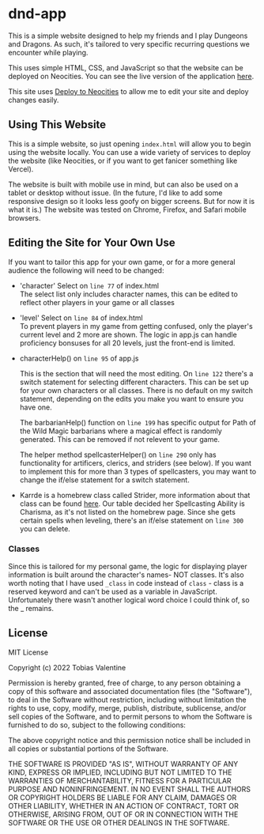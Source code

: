 # dnd-app
This is a simple website designed to help my friends and I play Dungeons and Dragons. As such, it's tailored to very specific recurring questions we encounter while playing.

This uses simple HTML, CSS, and JavaScript so that the 
website can be deployed on Neocities. You can see the live version of the application [here](https://strahd-help.neocities.org/). 

This site uses [Deploy to Neocities](https://github.com/marketplace/actions/deploy-to-neocities) to allow me to edit your site and deploy changes easily.

## Using This Website
This is a simple website, so just opening `index.html` will allow you to begin using the website locally. You can use a wide variety of services to deploy the website (like Neocities, or if you want to get fanicer something like Vercel).

The website is built with mobile use in mind, but can also be used on a tablet or desktop without issue. (In the future, I'd like to add some responsive design so it looks less goofy on bigger screens. But for now it is what it is.) The website was tested on Chrome, Firefox, and Safari mobile browsers. 

## Editing the Site for Your Own Use
If you want to tailor this app for your own game, or for a more general audience the following will need to be changed:
- 'character' Select on `line 77` of index.html   
    The select list only includes character names, this can be edited to reflect other players in your game or all classes
- 'level' Select on `line 84` of index.html   
    To prevent players in my game from getting confused, only the player's current level and 2 more are shown. The logic in app.js can handle proficiency bonsuses for all 20 levels, just the front-end is limited.
- characterHelp() on `line 95` of app.js

    This is the section that will need the most editing. On `line 122` there's a switch statement for selecting different characters. This can be set up for your own characters or all classes. There is no default on my switch statement, depending on the edits you make you want to ensure you have one.

    The barbarianHelp() function on `line 199` has specific output for Path of the Wild Magic barbarians where a magical effect is randomly generated. This can be removed if not relevent to your game.

    The helper method spellcasterHelper() on `line 290` only has functionality for artificers, clerics, and striders (see below). If you want to implement this for more than 3 types of spellcasters, you may want to change the if/else statement for a switch statement.
- Karrde is a homebrew class called Strider, more information about that class can be found [here](https://dandwiki.com/wiki/strider_(5e_Class)). Our table decided her Spellcasting Ability is Charisma, as it's not listed on the homebrew page. Since she gets certain spells when leveling, there's an if/else statement on `line 300` you can delete. 

### Classes
Since this is tailored for my personal game, the logic for displaying player information is built around the character's names- NOT classes. It's also worth noting that I have used `_class` in code instead of `class` - class is a reserved keyword and can't be used as a variable in JavaScript. Unfortunately there wasn't another logical word choice I could think of, so the _ remains.

## License
MIT License

Copyright (c) 2022 Tobias Valentine

Permission is hereby granted, free of charge, to any person obtaining a copy
of this software and associated documentation files (the "Software"), to deal
in the Software without restriction, including without limitation the rights
to use, copy, modify, merge, publish, distribute, sublicense, and/or sell
copies of the Software, and to permit persons to whom the Software is
furnished to do so, subject to the following conditions:

The above copyright notice and this permission notice shall be included in all
copies or substantial portions of the Software.

THE SOFTWARE IS PROVIDED "AS IS", WITHOUT WARRANTY OF ANY KIND, EXPRESS OR
IMPLIED, INCLUDING BUT NOT LIMITED TO THE WARRANTIES OF MERCHANTABILITY,
FITNESS FOR A PARTICULAR PURPOSE AND NONINFRINGEMENT. IN NO EVENT SHALL THE
AUTHORS OR COPYRIGHT HOLDERS BE LIABLE FOR ANY CLAIM, DAMAGES OR OTHER
LIABILITY, WHETHER IN AN ACTION OF CONTRACT, TORT OR OTHERWISE, ARISING FROM,
OUT OF OR IN CONNECTION WITH THE SOFTWARE OR THE USE OR OTHER DEALINGS IN THE
SOFTWARE.


